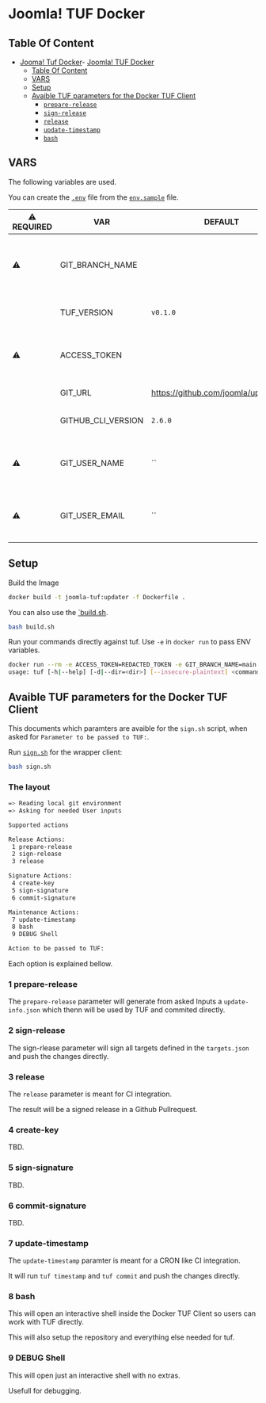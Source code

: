 # Joomla! TUF Docker

## Table Of Content

- [Jooma! Tuf Docker](#joomla-tuf-docker)- [Joomla! TUF Docker](#joomla-tuf-docker)
  - [Table Of Content](#table-of-content)
  - [VARS](#vars)
  - [Setup](#setup)
  - [Avaible TUF parameters for the Docker TUF Client](#avaible-tuf-parameters-for-the-docker-tuf-client)
    - [`prepare-release`](#prepare-release)
    - [`sign-release`](#sign-release)
    - [`release`](#release)
    - [`update-timestamp`](#update-timestamp)
    - [`bash`](#bash)

## VARS

The following variables are used.

You can create the [`.env`](./.env) file from the [`env.sample`](./env.example) file.

| ⚠️ REQUIRED | VAR | DEFAULT | COMMENT |
| -- | ------------------ | -------- | -------------------------------------------------- |
| ⚠️ | GIT_BRANCH_NAME    |          | The Branch name to checkout in the Container       |
|    | TUF_VERSION        | `v0.1.0` | The go-tuf version insalled                        |
| ⚠️ | ACCESS_TOKEN       |          | Github Access token with access to the `GIT_RUL`   |
|    | GIT_URL            | <https://github.com/joomla/updates.git> | The Github Repo URL |
|    | GITHUB_CLI_VERSION | `2.6.0`  | The Github CLI Version to install                  |
| ⚠️ | GIT_USER_NAME      | ``       | git usernname for the gitconfig runtime |
| ⚠️ | GIT_USER_EMAIL     | ``       | git user.email for the gitconfig runtime |

## Setup

Build the Image

```bash
docker build -t joomla-tuf:updater -f Dockerfile .
```

You can also use the [`build.sh](./build.sh).

```bash
bash build.sh
```

Run your commands directly against tuf.
Use `-e` in `docker run` to pass ENV variables.

```bash
docker run --rm -e ACCESS_TOKEN=REDACTED_TOKEN -e GIT_BRANCH_NAME=main joomla-tuf "help"
usage: tuf [-h|--help] [-d|--dir=<dir>] [--insecure-plaintext] <command> [<args>...]
```

## Avaible TUF parameters for the Docker TUF Client

This documents which paramters are avaible for the `sign.sh` script, when asked for `Parameter to be passed to TUF:`.

Run [`sign.sh`](./sign.sh) for the wrapper client:

```bash
bash sign.sh
```

### The layout

```bash
=> Reading local git environment
=> Asking for needed User inputs

Supported actions

Release Actions:
 1 prepare-release
 2 sign-release
 3 release

Signature Actions:
 4 create-key
 5 sign-signature
 6 commit-signature

Maintenance Actions:
 7 update-timestamp
 8 bash
 9 DEBUG Shell

Action to be passed to TUF: 
```

Each option is explained bellow.

### 1 prepare-release

The `prepare-release` parameter will generate from asked Inputs a `update-info.json` which thenn will be used by TUF and commited directly.

### 2 sign-release

The sign-rlease parameter will sign all targets defined in the `targets.json` and push the changes directly.

### 3 release

The `release` parameter is meant for CI integration.

The result will be a signed release in a Github Pullrequest.

### 4 create-key

TBD.

### 5 sign-signature

TBD.

### 6 commit-signature

TBD.

### 7 update-timestamp

The `update-timestamp` paramter is meant for a CRON like CI integration.

It will run `tuf timestamp` and `tuf commit` and push the changes directly.

### 8 bash

This will open an interactive shell inside the Docker TUF Client so users can work with TUF directly.

This will also setup the repository and everything else needed for tuf.

### 9 DEBUG Shell

This will open just an interactive shell with no extras.

Usefull for debugging.
